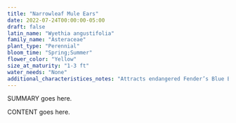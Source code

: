 ```yaml
---
title: "Narrowleaf Mule Ears"
date: 2022-07-24T00:00:00-05:00
draft: false
latin_name: "Wyethia angustifolia"
family_name: "Asteraceae"
plant_type: "Perennial"
bloom_time: "Spring;Summer"
flower_color: "Yellow"
size_at_maturity: "1-3 ft"
water_needs: "None"
additional_characteristices_notes: "Attracts endangered Fender’s Blue Butterfly."
---
```


SUMMARY goes here.

<!--more-->

CONTENT goes here.